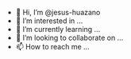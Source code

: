 - 👋 Hi, I’m @jesus-huazano
- 👀 I’m interested in ...
- 🌱 I’m currently learning ...
- 💞️ I’m looking to collaborate on ...
- 📫 How to reach me ...

<!---
jesus-huazano/jesus-huazano is a ✨ special ✨ repository because its `README.md` (this file) appears on your GitHub profile.
You can click the Preview link to take a look at your changes.
--->
